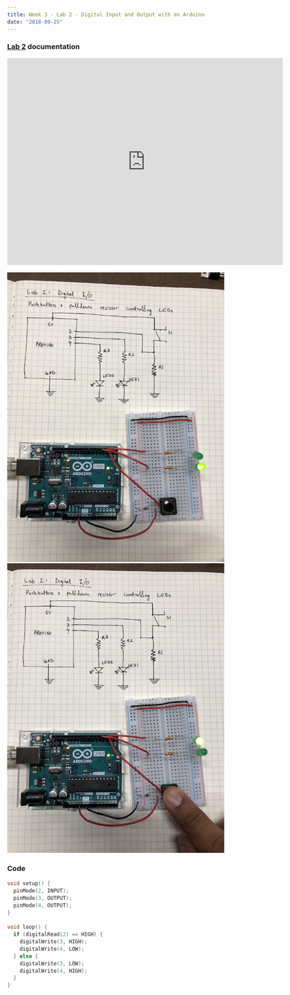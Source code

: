 ```yaml
---
title: Week 3 - Lab 2 - Digital Input and Output with an Arduino
date: "2018-09-25"
---
```


### [Lab 2](https://itp.nyu.edu/physcomp/labs/labs-arduino-digital-and-analog/digital-input-and-output-with-an-arduino/) documentation

<iframe src="https://player.vimeo.com/video/291971060" width="640" height="480" frameborder="0" webkitallowfullscreen mozallowfullscreen allowfullscreen></iframe>

![pushbutton-1](week-3-pushbutton-1.jpg)
![pushbutton-2](week-3-pushbutton-2.jpg)

### Code

```c
void setup() {
  pinMode(2, INPUT);
  pinMode(3, OUTPUT);
  pinMode(4, OUTPUT);
}

void loop() {
  if (digitalRead(2) == HIGH) {
    digitalWrite(3, HIGH);
    digitalWrite(4, LOW);
  } else {
    digitalWrite(3, LOW);
    digitalWrite(4, HIGH);
  }
}
```

